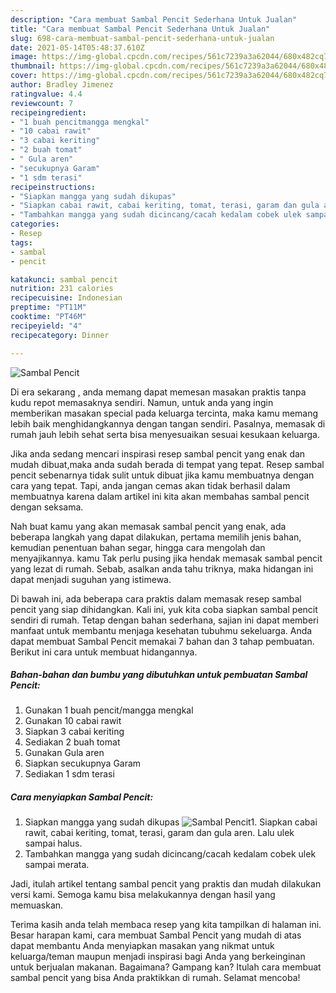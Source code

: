 ```yaml
---
description: "Cara membuat Sambal Pencit Sederhana Untuk Jualan"
title: "Cara membuat Sambal Pencit Sederhana Untuk Jualan"
slug: 698-cara-membuat-sambal-pencit-sederhana-untuk-jualan
date: 2021-05-14T05:48:37.610Z
image: https://img-global.cpcdn.com/recipes/561c7239a3a62044/680x482cq70/sambal-pencit-foto-resep-utama.jpg
thumbnail: https://img-global.cpcdn.com/recipes/561c7239a3a62044/680x482cq70/sambal-pencit-foto-resep-utama.jpg
cover: https://img-global.cpcdn.com/recipes/561c7239a3a62044/680x482cq70/sambal-pencit-foto-resep-utama.jpg
author: Bradley Jimenez
ratingvalue: 4.4
reviewcount: 7
recipeingredient:
- "1 buah pencitmangga mengkal"
- "10 cabai rawit"
- "3 cabai keriting"
- "2 buah tomat"
- " Gula aren"
- "secukupnya Garam"
- "1 sdm terasi"
recipeinstructions:
- "Siapkan mangga yang sudah dikupas"
- "Siapkan cabai rawit, cabai keriting, tomat, terasi, garam dan gula aren. Lalu ulek sampai halus."
- "Tambahkan mangga yang sudah dicincang/cacah kedalam cobek ulek sampai merata."
categories:
- Resep
tags:
- sambal
- pencit

katakunci: sambal pencit 
nutrition: 231 calories
recipecuisine: Indonesian
preptime: "PT11M"
cooktime: "PT46M"
recipeyield: "4"
recipecategory: Dinner

---
```



![Sambal Pencit](https://img-global.cpcdn.com/recipes/561c7239a3a62044/680x482cq70/sambal-pencit-foto-resep-utama.jpg)

Di era  sekarang , anda memang dapat memesan masakan praktis tanpa kudu repot memasaknya sendiri. Namun, untuk anda yang ingin memberikan masakan special pada keluarga tercinta, maka kamu memang lebih baik menghidangkannya dengan tangan sendiri. Pasalnya, memasak di rumah jauh lebih sehat serta bisa menyesuaikan sesuai kesukaan keluarga.

Jika anda sedang mencari inspirasi resep sambal pencit yang enak dan mudah dibuat,maka anda sudah berada di tempat yang tepat. Resep sambal pencit  sebenarnya tidak sulit untuk dibuat jika kamu membuatnya dengan cara yang tepat. Tapi, anda jangan cemas akan tidak berhasil dalam membuatnya 
karena dalam artikel ini kita akan membahas sambal pencit dengan seksama.  



Nah buat kamu yang akan memasak sambal pencit yang enak, ada beberapa langkah yang dapat dilakukan, pertama memilih jenis bahan, kemudian penentuan bahan segar, hingga cara mengolah dan menyajikannya. kamu Tak perlu pusing jika hendak memasak sambal pencit yang lezat di rumah. Sebab, asalkan anda  tahu triknya, maka hidangan ini dapat menjadi suguhan yang istimewa.

Di bawah ini, ada beberapa cara praktis  dalam memasak resep sambal pencit yang siap dihidangkan. Kali ini, yuk kita coba siapkan sambal pencit sendiri di rumah. Tetap dengan bahan sederhana, sajian ini dapat memberi manfaat untuk membantu menjaga kesehatan tubuhmu sekeluarga. Anda dapat membuat Sambal Pencit memakai 7 bahan dan 3 tahap pembuatan. Berikut ini cara untuk membuat hidangannya.

<!--inarticleads1-->

##### Bahan-bahan dan bumbu yang dibutuhkan untuk pembuatan Sambal Pencit:

1. Gunakan 1 buah pencit/mangga mengkal
1. Gunakan 10 cabai rawit
1. Siapkan 3 cabai keriting
1. Sediakan 2 buah tomat
1. Gunakan  Gula aren
1. Siapkan secukupnya Garam
1. Sediakan 1 sdm terasi




<!--inarticleads2-->

##### Cara menyiapkan Sambal Pencit:

1. Siapkan mangga yang sudah dikupas
<img src="https://img-global.cpcdn.com/steps/2b93f7db28f2adb3/160x128cq70/sambal-pencit-langkah-memasak-1-foto.jpg" alt="Sambal Pencit">1. Siapkan cabai rawit, cabai keriting, tomat, terasi, garam dan gula aren. Lalu ulek sampai halus.
1. Tambahkan mangga yang sudah dicincang/cacah kedalam cobek ulek sampai merata.




Jadi, itulah artikel tentang  sambal pencit  yang praktis dan mudah dilakukan versi kami. Semoga kamu bisa melakukannya dengan hasil yang memuaskan. 

Terima kasih anda telah membaca resep yang kita tampilkan di halaman ini. Besar harapan kami, cara membuat  Sambal Pencit yang mudah di atas dapat membantu Anda menyiapkan masakan yang nikmat untuk keluarga/teman maupun menjadi inspirasi bagi Anda yang berkeinginan untuk berjualan makanan. Bagaimana? Gampang kan? Itulah cara membuat sambal pencit yang bisa Anda praktikkan di rumah. Selamat mencoba!

